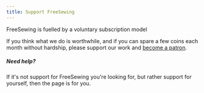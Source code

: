 ```yaml
---
title: Support FreeSewing
---
```


FreeSewing is fuelled by a voluntary subscription model

If you think what we do is worthwhile, and if you can spare a few coins each
month without hardship, please support our work and [become a 
patron](https://freesewing.org/patrons/join).

<Note>

##### Need help?
If it's not support for FreeSewing you're looking for, but rather
support for yourself, then the <DocsLink slug="contact" /> page is for you.
</Note>

